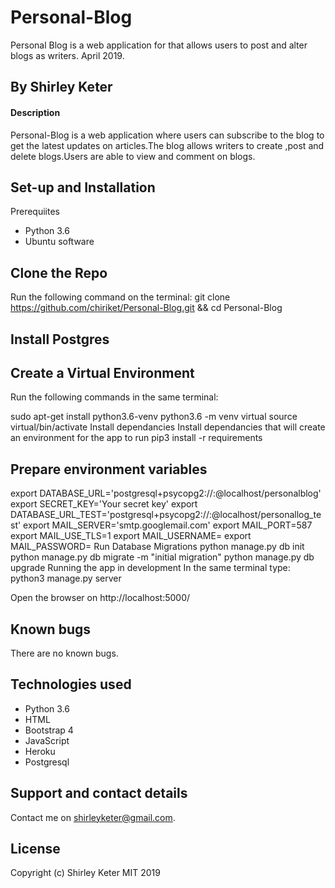 # Personal-Blog
Personal Blog is a web application for that allows users to post and alter blogs as writers.
April 2019.

## By Shirley Keter
#### Description
Personal-Blog is a web application where users can subscribe to the blog to get the latest updates on articles.The blog allows writers to create ,post and delete blogs.Users are able to view and comment on blogs.

## Set-up and Installation
Prerequiites
- Python 3.6
- Ubuntu software

## Clone the Repo
Run the following command on the terminal: git clone https://github.com/chiriket/Personal-Blog.git && cd Personal-Blog

## Install Postgres

## Create a Virtual Environment
Run the following commands in the same terminal:

sudo apt-get install python3.6-venv
python3.6 -m venv virtual
source virtual/bin/activate
Install dependancies
Install dependancies that will create an environment for the app to run pip3 install -r requirements

## Prepare environment variables
export DATABASE_URL='postgresql+psycopg2://<your-username>:<your-password>@localhost/personalblog'
export SECRET_KEY='Your secret key'
export DATABASE_URL_TEST='postgresql+psycopg2://<your-username>:<your-password>@localhost/personallog_test'
export MAIL_SERVER='smtp.googlemail.com'
export MAIL_PORT=587
export MAIL_USE_TLS=1
export MAIL_USERNAME=<your-email>
export MAIL_PASSWORD=<your-password> 
Run Database Migrations
python manage.py db init
python manage.py db migrate -m "initial migration"
python manage.py db upgrade
Running the app in development
In the same terminal type: python3 manage.py server

Open the browser on http://localhost:5000/

## Known bugs
There are no known bugs.

## Technologies used
- Python 3.6
- HTML
- Bootstrap 4
- JavaScript
- Heroku
- Postgresql

## Support and contact details
Contact me on shirleyketer@gmail.com.

## License
Copyright (c) Shirley Keter 
MIT 2019